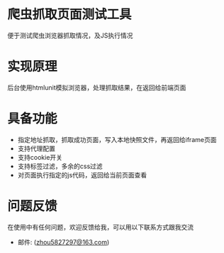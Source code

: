# 爬虫抓取页面测试工具
便于测试爬虫浏览器抓取情况，及JS执行情况

# 实现原理
后台使用htmlunit模拟浏览器，处理抓取结果，在返回给前端页面

# 具备功能
* 指定地址抓取，抓取成功页面，写入本地快照文件，再返回给iframe页面
* 支持代理配置
* 支持cookie开关
* 支持标签过滤，多余的css过滤
* 对页面执行指定的js代码，返回给当前页面查看

# 问题反馈
在使用中有任何问题，欢迎反馈给我，可以用以下联系方式跟我交流

* 邮件: (zhou5827297@163.com)
